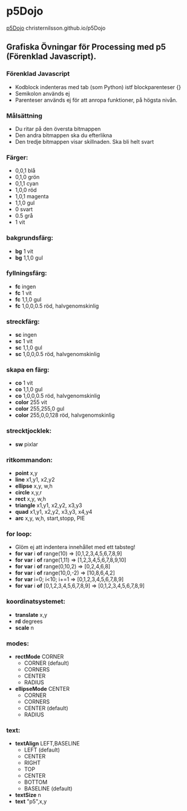 # p5Dojo

[p5Dojo](https://christernilsson.github.io/p5Dojo) christernilsson.github.io/p5Dojo

## Grafiska Övningar för Processing med p5 (Förenklad Javascript).

### Förenklad Javascript
* Kodblock indenteras med tab (som Python) istf  blockparenteser {}
* Semikolon används ej
* Parenteser används ej för att anropa funktioner, på högsta nivån.

### Målsättning
* Du ritar på den översta bitmappen
* Den andra bitmappen ska du efterlikna
* Den tredje bitmappen visar skillnaden. Ska bli helt svart

### Färger:
  - 0,0,1 blå
  - 0,1,0 grön
  - 0,1,1 cyan
  - 1,0,0 röd
  - 1,0,1 magenta
  - 1,1,0 gul
  - 0 svart
  - 0.5 grå
  - 1 vit
  
### bakgrundsfärg:
  - **bg** 1   vit
  - **bg** 1,1,0 gul

### fyllningsfärg:
  - **fc**  ingen
  - **fc** 1   vit
  - **fc** 1,1,0   gul
  - **fc** 1,0,0,0.5 röd, halvgenomskinlig

### streckfärg:
  - **sc**    ingen
  - **sc** 1   vit
  - **sc** 1,1,0   gul
  - **sc** 1,0,0,0.5   röd, halvgenomskinlig
  
### skapa en färg:
  - **co** 1   vit
  - **co** 1,1,0   gul
  - **co** 1,0,0,0.5   röd, halvgenomskinlig
  - **color** 255   vit
  - **color** 255,255,0   gul
  - **color** 255,0,0,128   röd, halvgenomskinlig

### strecktjocklek:
  - **sw** pixlar

### ritkommandon:
  - **point** x,y
  - **line** x1,y1, x2,y2
  - **ellipse** x,y, w,h
  - **circle** x,y,r
  - **rect** x,y, w,h
  - **triangle** x1,y1, x2,y2, x3,y3
  - **quad** x1,y1, x2,y2, x3,y3, x4,y4
  - **arc** x,y, w,h, start,stopp, PIE 
  
### for loop:
  - Glöm ej att indentera innehållet med ett tabsteg!
  - **for** **var** i **of** range(10)  => [0,1,2,3,4,5,6,7,8,9]
  - **for** **var** i **of** range(1,11)  => [1,2,3,4,5,6,7,8,9,10]
  - **for** **var** i **of** range(0,10,2)  => [0,2,4,6,8]
  - **for** **var** i **of** range(10,0,-2)  => [10,8,6,4,2]  
  - **for** **var** i=0; i<10; i+=1  => [0,1,2,3,4,5,6,7,8,9]
  - **for** **var** i **of** [0,1,2,3,4,5,6,7,8,9]  => [0,1,2,3,4,5,6,7,8,9]

### koordinatsystemet:
  - **translate** x,y         
  - **rd** degrees      
  - **scale** n

### modes: 
  - **rectMode** CORNER
    * CORNER (default)
    * CORNERS
    * CENTER
    * RADIUS
  - **ellipseMode** CENTER
    * CORNER
    * CORNERS
    * CENTER (default)
    * RADIUS

### text:
  - **textAlign** LEFT,BASELINE  
    * LEFT (default)
    * CENTER
    * RIGHT
    * TOP
    * CENTER
    * BOTTOM
    * BASELINE (default)
  - **textSize** n
  - **text** "p5",x,y

